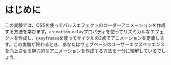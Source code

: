 # はじめに

この実験では、CSSを使ってパルスエフェクトのローダーアニメーションを作成する方法を学びます。`animation-delay`プロパティを使ってリズミカルなエフェクトを作成し、`@keyframes`を使ってサイクルの2点でアニメーションを定義します。この実験が終わるとき、あなたはウェブページのユーザーエクスペリエンスを向上させる魅力的なアニメーションを作成する方法を十分に理解しているでしょう。
